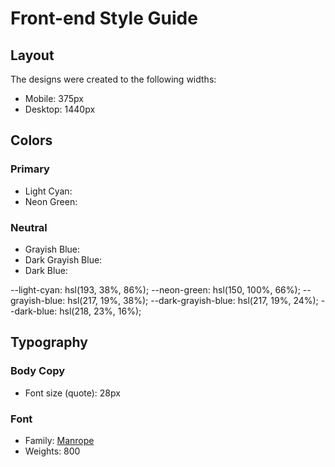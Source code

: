 # Front-end Style Guide

## Layout

The designs were created to the following widths:

- Mobile: 375px
- Desktop: 1440px

## Colors

### Primary

- Light Cyan: 
- Neon Green: 

### Neutral

- Grayish Blue: 
- Dark Grayish Blue: 
- Dark Blue: 

--light-cyan: hsl(193, 38%, 86%);
  --neon-green: hsl(150, 100%, 66%);
  --grayish-blue: hsl(217, 19%, 38%);
  --dark-grayish-blue: hsl(217, 19%, 24%);
  --dark-blue: hsl(218, 23%, 16%);
## Typography

### Body Copy

- Font size (quote): 28px

### Font

- Family: [Manrope](https://fonts.google.com/specimen/Manrope)
- Weights: 800
